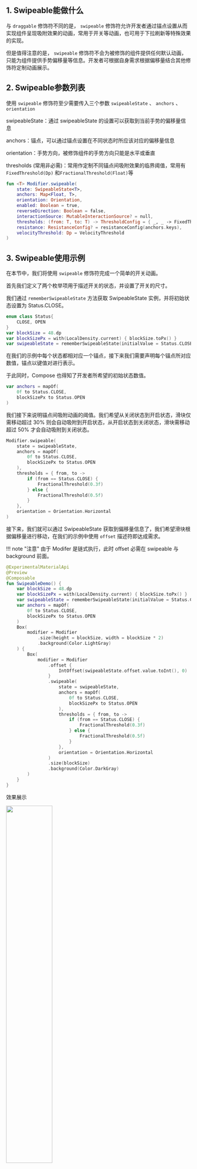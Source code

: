 ## 1. Swipeable能做什么

与 <code>draggable</code> 修饰符不同的是， <code>swipeable</code> 修饰符允许开发者通过锚点设置从而实现组件呈现吸附效果的动画，常用于开关等动画，也可用于下拉刷新等特殊效果的实现。

但是值得注意的是， <code>swipeable</code> 修饰符不会为被修饰的组件提供任何默认动画，只能为组件提供手势偏移量等信息。开发者可根据自身需求根据偏移量结合其他修饰符定制动画展示。

## 2. Swipeable参数列表

使用 <code>swipeable</code> 修饰符至少需要传入三个参数 <code>swipeableState</code> 、 <code>anchors</code> 、 <code>orientation</code> 

swipeableState：通过 swipeableState 的设置可以获取到当前手势的偏移量信息

anchors：锚点，可以通过锚点设置在不同状态时所应该对应的偏移量信息

orientation：手势方向，被修饰组件的手势方向只能是水平或垂直

thresholds (常用非必需)：常用作定制不同锚点间吸附效果的临界阈值，常用有 <code>FixedThreshold(Dp)</code> 和<code>FractionalThreshold(Float)</code>等

```kotlin
fun <T> Modifier.swipeable(
    state: SwipeableState<T>,
    anchors: Map<Float, T>,
    orientation: Orientation,
    enabled: Boolean = true,
    reverseDirection: Boolean = false,
    interactionSource: MutableInteractionSource? = null,
    thresholds: (from: T, to: T) -> ThresholdConfig = { _, _ -> FixedThreshold(56.dp) },
    resistance: ResistanceConfig? = resistanceConfig(anchors.keys),
    velocityThreshold: Dp = VelocityThreshold
)
```

## 3. Swipeable使用示例

在本节中，我们将使用 <code>swipeable</code> 修饰符完成一个简单的开关动画。

首先我们定义了两个枚举项用于描述开关的状态，并设置了开关的尺寸。

我们通过 <code>rememberSwipeableState</code> 方法获取 SwipeableState 实例，并将初始状态设置为 Status.CLOSE。

```kotlin
enum class Status{
    CLOSE, OPEN
}
var blockSize = 48.dp
var blockSizePx = with(LocalDensity.current) { blockSize.toPx() }
var swipeableState = rememberSwipeableState(initialValue = Status.CLOSE)
```

在我们的示例中每个状态都相对应一个锚点，接下来我们需要声明每个锚点所对应数值，锚点以键值对进行表示。

于此同时，Compose 也得知了开发者所希望的初始状态数值。

```kotlin
var anchors = mapOf(
	0f to Status.CLOSE,
 	blockSizePx to Status.OPEN
)
```

我们接下来说明锚点间吸附动画的阈值。我们希望从关闭状态到开启状态，滑块仅需移动超过 30% 则会自动吸附到开启状态，从开启状态到关闭状态，滑块需移动超过 50% 才会自动吸附到关闭状态。

```kotlin
Modifier.swipeable(
    state = swipeableState,
    anchors = mapOf(
        0f to Status.CLOSE,
        blockSizePx to Status.OPEN
    ),
    thresholds = { from, to ->
        if (from == Status.CLOSE) {
            FractionalThreshold(0.3f)
        } else {
            FractionalThreshold(0.5f)
        }
    },
    orientation = Orientation.Horizontal
)
```

接下来，我们就可以通过 SwipeableState 获取到偏移量信息了，我们希望滑块根据偏移量进行移动，在我们的示例中使用 <code>offset</code> 描述符即达成需求。

!!! note "注意"
	由于 Modifer 是链式执行，此时 offset 必需在 swipeable 与 background 前面。

```kotlin
@ExperimentalMaterialApi
@Preview
@Composable
fun SwipeableDemo() {
    var blockSize = 48.dp
    var blockSizePx = with(LocalDensity.current) { blockSize.toPx() }
    var swipeableState = rememberSwipeableState(initialValue = Status.CLOSE)
    var anchors = mapOf(
        0f to Status.CLOSE,
        blockSizePx to Status.OPEN
    )
    Box(
        modifier = Modifier
            .size(height = blockSize, width = blockSize * 2)
            .background(Color.LightGray)
    ) {
        Box(
            modifier = Modifier
                .offset {
                    IntOffset(swipeableState.offset.value.toInt(), 0)
                }
                .swipeable(
                    state = swipeableState,
                    anchors = mapOf(
                        0f to Status.CLOSE,
                        blockSizePx to Status.OPEN
                    ),
                    thresholds = { from, to ->
                        if (from == Status.CLOSE) {
                            FractionalThreshold(0.3f)
                        } else {
                            FractionalThreshold(0.5f)
                        }
                    },
                    orientation = Orientation.Horizontal
                )
                .size(blockSize)
                .background(Color.DarkGray)
        )
    }
}
```

 效果展示

<img src = "{{config.assets}}/design/gesture/swipeable/demo1.gif" width = "50%" height = "50%">

